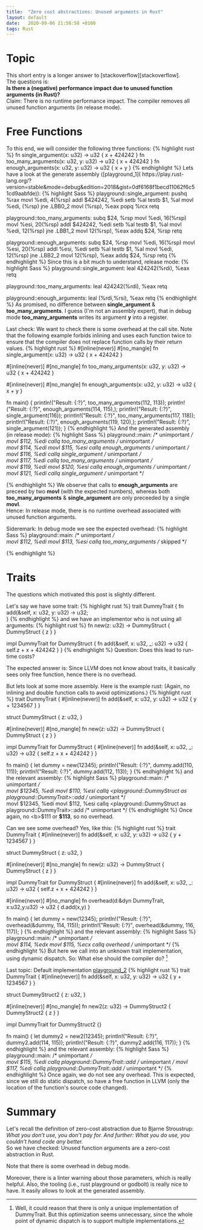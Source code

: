 ```yaml
---
title:  "Zero cost abstractions: Unused arguments in Rust"
layout: default
date:   2020-09-06 21:58:58 +0100
tags: Rust
---
```

<h1>Topic</h1>
This short entry is a longer answer to [stackoverflow][stackoverflow].
<br/>
The questions is:
<br/>
<b>
Is there a (negative) performance impact due to unused function arguments (in Rust)?</b>
<br/>
Claim: There is no runtime performance impact. The compiler removes all unused function arguments (in release mode).

<h1>Free Functions</h1>
To this end, we will consider the following three functions:
{% highlight rust %}
fn single_argument(x: u32) -> u32 {
    x + 424242
}
fn too_many_arguments(x: u32, y: u32) -> u32 {
    x + 424242
}
fn enough_arguments(x: u32, y: u32) -> u32 {
    x + y
}
{% endhighlight %}
Lets have a look at the generate assembly ([playground_1](
https://play.rust-lang.org/?version=stable&mode=debug&edition=2018&gist=0df6168f1becd11062f6c51cd9aabfde)):
{% highlight Sass %}
playground::single_argument:
	pushq	%rax
	movl	%edi, 4(%rsp)
	addl	$424242, %edi
	setb	%al
	testb	$1, %al
	movl	%edi, (%rsp)
	jne	.LBB0_2
	movl	(%rsp), %eax
	popq	%rcx
	retq

playground::too_many_arguments:
	subq	$24, %rsp
	movl	%edi, 16(%rsp)
	movl	%esi, 20(%rsp)
	addl	$424242, %edi
	setb	%al
	testb	$1, %al
	movl	%edi, 12(%rsp)
	jne	.LBB1_2
	movl	12(%rsp), %eax
	addq	$24, %rsp
	retq

playground::enough_arguments:
	subq	$24, %rsp
	movl	%edi, 16(%rsp)
	movl	%esi, 20(%rsp)
	addl	%esi, %edi
	setb	%al
	testb	$1, %al
	movl	%edi, 12(%rsp)
	jne	.LBB2_2
	movl	12(%rsp), %eax
	addq	$24, %rsp
	retq
{% endhighlight %}
Since this is a bit much to understand, release mode:
{% highlight Sass %}
playground::single_argument:
	leal	424242(%rdi), %eax
	retq

playground::too_many_arguments:
	leal	424242(%rdi), %eax
	retq

playground::enough_arguments:
	leal	(%rdi,%rsi), %eax
	retq
{% endhighlight %}
As promised, no difference between <b>single_argument</b> & <b>too_many_arguments</b>.
I guess (I'm not an assembly expert), that in debug mode <b>too_many_arguments</b> writes its argument <b>y</b> into a register.

Last check: We want to check there is some overhead at the call site.
Note that the following example forbids inlining and uses each function twice to ensure that the compiler does not replace function calls by their return values.
{% highlight rust %}
#[inline(never)]
#[no_mangle]
fn single_argument(x: u32) -> u32 {
    x + 424242
}

#[inline(never)]
#[no_mangle]
fn too_many_arguments(x: u32, y: u32) -> u32 {
    x + 424242
}

#[inline(never)]
#[no_mangle]
fn enough_arguments(x: u32, y: u32) -> u32 {
    x + y
}

fn main() {
    println!("Result: {:?}", too_many_arguments(112, 113));
    println!("Result: {:?}", enough_arguments(114, 115),);
    println!("Result: {:?}", single_argument(116));
    println!("Result: {:?}", too_many_arguments(117, 118));
    println!("Result: {:?}", enough_arguments(119, 120),);
    println!("Result: {:?}", single_argument(121));
}
{% endhighlight %}
And the generated assembly (in release mode):
{% highlight Sass %}
playground::main:
  /* unimportant */	 	
  movl	$112, %edi
	callq	too_many_arguments
  /* unimportant */	 	
  movl	$114, %edi
	movl	$115, %esi
	callq	enough_arguments
	/* unimportant */	   	
  movl	$116, %edi
	callq	single_argument
	/* unimportant */	 	
  movl	$117, %edi
	callq	too_many_arguments
	/* unimportant */	 
  movl	$119, %edi
	movl	$120, %esi
	callq	enough_arguments
	/* unimportant */	 
  movl	$121, %edi
	callq	single_argument
	/* unimportant */	   


{% endhighlight %}
We observe that calls to <b>enough_arguments</b> are preceed by two <b>movl</b> (with the expected numbers), whereas both <b>too_many_arguments</b> & <b>single_argument</b> are only preceeded by a single <b>movl</b>. 
<br>
Hence: In release mode, there is no runtime overhead associated with unused function arguments.

Sideremark: In debug mode we see the expected overhead:
{% highlight Sass %}
playground::main:
  /* unimportant */	 	
  movl	$112, %edi
  movl	$113, %esi
	callq	too_many_arguments
  /* skipped */   
  
{% endhighlight %}

<h1>Traits</h1>

The questions which motivated this post is slightly different.

Let's say we have some trait:
{% highlight rust %}
trait DummyTrait {
    fn add(&self, x: u32, y: u32) -> u32;  
}
{% endhighlight %} 
and we have an implementor who is not using all arguments:
{% highlight rust %}
fn new(z: u32) -> DummyStruct {
    DummyStruct { z }
}

impl DummyTrait for DummyStruct {
    fn add(&self, x: u32, _: u32) -> u32 {
        self.z + x + 424242
    }
}
{% endhighlight %} 
Question: Does this lead to run-time costs?

The expected answer is: Since LLVM does not know about traits, it basically sees only free function, hence there is no overhead.

But lets look at some more assembly.
Here is the example rust: (Again, no inlining and double function calls to avoid optimizations.)
{% highlight rust %}
trait DummyTrait {
    #[inline(never)]
    fn add(&self, x: u32, y: u32) -> u32 {
        y + 1234567
    }
}

struct DummyStruct {
    z: u32,
}

#[inline(never)]
#[no_mangle]
fn new(z: u32) -> DummyStruct {
    DummyStruct { z }
}

impl DummyTrait for DummyStruct {
    #[inline(never)]
    fn add(&self, x: u32, _: u32) -> u32 {
        self.z + x + 424242
    }
}

fn main() {
    let dummy = new(12345);
    println!("Result: {:?}", dummy.add(110, 111));
    println!("Result: {:?}", dummy.add(112, 113));
}
{% endhighlight %} 
and the relevant assembly:
{% highlight Sass %}
playground::main:
  /* unimportant */	 	
	movl	$12345, %edi
	movl	$110, %esi
	callq	<playground::DummyStruct as playground::DummyTrait>::add
  /* unimportant */	 	
	movl	$12345, %edi
	movl	$112, %esi
	callq	<playground::DummyStruct as playground::DummyTrait>::add
  /* unimportant */
{% endhighlight %}
Once again, no <b>$111</b> or <b>$113</b>, so no overhead.

Can we see some overhead? Yes, like this:
{% highlight rust %}
trait DummyTrait {
    #[inline(never)]
    fn add(&self, x: u32, y: u32) -> u32 {
        y + 1234567
    }
}

struct DummyStruct {
    z: u32,
}

#[inline(never)]
#[no_mangle]
fn new(z: u32) -> DummyStruct {
    DummyStruct { z }
}

impl DummyTrait for DummyStruct {
    #[inline(never)]
    fn add(&self, x: u32, _: u32) -> u32 {
        self.z + x + 424242
    }
}

#[inline(never)]
#[no_mangle]
fn overhead(d:&dyn DummyTrait, x:u32,y:u32) -> u32 {
    d.add(x,y)
}

fn main() {
    let dummy = new(12345);
    println!("Result: {:?}", overhead(&dummy, 114, 115));
    println!("Result: {:?}", overhead(&dummy, 116, 117));
}
{% endhighlight %} 
and the relevant assembly:
{% highlight Sass %}
playground::main:
  /* unimportant */	 	
	movl	$114, %edx
	movl	$115, %ecx
	callq	overhead
  /* unimportant */
{% endhighlight %}
But here we call into an unknown trait implementation, using dynamic dispatch.
So: What else should the compiler do? [^unnecessaryoptimization]

Last topic: Default implementation [playground_2](https://play.rust-lang.org/?version=stable&mode=release&edition=2015&gist=f27cb97a33d0e85cc46877b1d799b56e)
{% highlight rust %}
trait DummyTrait {
    #[inline(never)]
    fn add(&self, x: u32, y: u32) -> u32 {
        y + 1234567
    }
}

struct DummyStruct2 {
    z: u32,
}

#[inline(never)]
#[no_mangle]
fn new2(z: u32) -> DummyStruct2 {
    DummyStruct2 { z }
}

impl DummyTrait for DummyStruct2 {}

fn main() {
    let dummy2 = new2(12345);
    println!("Result: {:?}", dummy2.add(114, 115));
    println!("Result: {:?}", dummy2.add(116, 117));
}
{% endhighlight %} 
and the relevant assembly:
{% highlight Sass %}
playground::main:
  /* unimportant */	 	
	movl	$115, %edi
	callq	playground::DummyTrait::add
	/* unimportant */
  movl	$117, %edi
	callq	playground::DummyTrait::add
	/* unimportant */
{% endhighlight %}
Once again, we do not see any overhead. This is expected, since we still do static dispatch, so have a free function in LLVM (only the location of the function's source code changed).

<h1>Summary</h1>
Let's recall the definition of zero-cost abstraction due to Bjarne Stroustrup:
<br>
<i>What you don’t use, you don’t pay for. And further: What you do use, you couldn’t hand code any better.</i>
<br>
So we have checked:
Unused function arguments are a zero-cost abstraction in Rust.

Note that there is some overhead in debug mode.

Moreover, there is a linter warning about those parameters, which is really helpful.
Also, the tooling (i.e., rust playground or godbolt) is really nice to have. It easily allows to look at the generated assembly.

[stackoverflow]: https://stackoverflow.com/questions/63697356/will-rust-optimize-away-unused-function-arguments
[^unnecessaryoptimization]: Well, it could reason that there is only a unique implementation of DummyTrait. But this optimization seems unnecessary, since the whole point of dynamic dispatch is to support multiple implementations.
